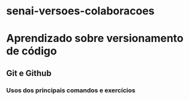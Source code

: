 # senai-versoes-colaboracoes

# Aprendizado sobre versionamento de código
## Git e Github
### Usos dos principais comandos e exercícios
